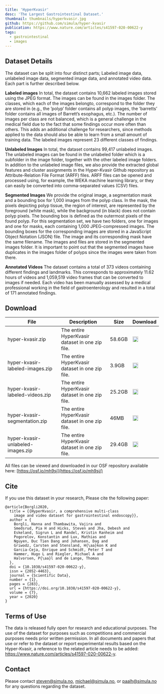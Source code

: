 ```yaml
---
title: 'HyperKvasir'
desc: 'The Largest Gastrointestinal Dataset.'
thumbnail: thumbnails/hyperkvasir.jpg
github: https://github.com/simula/hyper-kvasir
publication: https://www.nature.com/articles/s41597-020-00622-y
tags:
  - gastrointestinal
  - images
---
```


## Dataset Details
The dataset can be split into four distinct parts; Labeled image data, unlabeled image data, segmented image data, and annotated video data. Each part is further described below.

**Labeled images** In total, the dataset contains 10,662 labeled images stored using the JPEG format. The images can be found in the images folder. The classes, which each of the images belongto, correspond to the folder they are stored in (e.g., the ’polyp’ folder contains all polyp images, the ’barretts’ folder contains all images of Barrett’s esophagus, etc.). The number of images per class are not balanced, which is a general challenge in the medical field due to the fact that some findings occur more often than others. This adds an additional challenge for researchers, since methods applied to the data should also be able to learn from a small amount of training data. The labeled images represent 23 different classes of findings.

**Unlabeled Images** In total, the dataset contains 99,417 unlabeled images. The unlabeled images can be found in the unlabeled folder which is a subfolder in the image folder, together with the other labeled image folders. In addition to the unlabeled image files, we also provide the extracted global features and cluster assignments in the Hyper-Kvasir Github repository as Attribute-Relation File Format (ARFF) files. ARFF files can be opened and processed using, for example, the WEKA machine learning library, or they can easily be converted into comma-separated values (CSV) files.

**Segmented Images** We provide the original image, a segmentation mask and a bounding box for 1,000 images from the polyp class. In the mask, the pixels depicting polyp tissue, the region of interest, are represented by the foreground (white mask), while the background (in black) does not contain polyp pixels. The bounding box is defined as the outermost pixels of the found polyp. For this segmentation set, we have two folders, one for images and one for masks, each containing 1,000 JPEG-compressed images. The bounding boxes for the corresponding images are stored in a JavaScript Object Notation (JSON) file. The image and its corresponding mask have the same filename. The images and files are stored in the segmented images folder. It is important to point out that the segmented images have duplicates in the images folder of polyps since the images were taken from there.

**Annotated Videos** The dataset contains a total of 373 videos containing different findings and landmarks. This corresponds to approximately 11.62 hours of videos and 1,059,519 video frames that can be converted to images if needed. Each video has been manually assessed by a medical professional working in the field of gastroenterology and resulted in a total of 171 annotated findings.

## Download
| File | Description | Size | Download
| --- | --- | --- | --- |
| hyper-kvasir.zip  | The entire HyperKvasir dataset in one zip file. | 58.6GB |  [<img src="/icons/fa-download-solid.svg" style="margin:0;display: inline;" height="18" width="18"/>](https://datasets.simula.no/hyper-kvasir/downloads/hyper-kvasir.zip) |
| hyper-kvasir-labeled-images.zip  | The entire HyperKvasir dataset in one zip file. | 3.9GB |  [<img src="/icons/fa-download-solid.svg" style="margin:0;display: inline;" height="18" width="18"/>](https://datasets.simula.no/hyper-kvasir/downloads/hyper-kvasir-labeled-images.zip) |
| hyper-kvasir-labeled-videos.zip  | The entire HyperKvasir dataset in one zip file. | 25.2GB |  [<img src="/icons/fa-download-solid.svg" style="margin:0;display: inline;" height="18" width="18"/>](https://datasets.simula.no/hyper-kvasir/downloads/hyper-kvasir-videos.zip) |
| hyper-kvasir-segmentation.zip  | The entire HyperKvasir dataset in one zip file. | 46MB |  [<img src="/icons/fa-download-solid.svg" style="margin:0;display: inline;" height="18" width="18"/>](https://datasets.simula.no/hyper-kvasir/downloads/hyper-kvasir-segmented-images.zip) |
| hyper-kvasir-unlabeled-images.zip  | The entire HyperKvasir dataset in one zip file. | 29.4GB |  [<img src="/icons/fa-download-solid.svg" style="margin:0;display: inline;" height="18" width="18"/>](https://datasets.simula.no/hyper-kvasir/downloads/hyper-kvasir-unlabeled-images.zip) |

All files can be viewed and downloaded in our OSF repository available here: [https://osf.io/mh9sj](https://osf.io/mh9sj/)

## Cite
If you use this dataset in your research, Please cite the following paper: 

    @article{Borgli2020,
      title = {{HyperKvasir, a comprehensive multi-class
        image and video dataset for gastrointestinal endoscopy}},
      author = {
        Borgli, Hanna and Thambawita, Vajira and
        Smedsrud, Pia H and Hicks, Steven and Jha, Debesh and
        Eskeland, Sigrun L and Randel, Kristin Ranheim and
        Pogorelov, Konstantin and Lux, Mathias and
        Nguyen, Duc Tien Dang and Johansen, Dag and
        Griwodz, Carsten and Stensland, H{\aa}kon K and
        Garcia-Ceja, Enrique and Schmidt, Peter T and
        Hammer, Hugo L and Riegler, Michael A and
        Halvorsen, P{\aa}l and de Lange, Thomas
      },
      doi = {10.1038/s41597-020-00622-y},
      issn = {2052-4463},
      journal = {Scientific Data},
      number = {1},
      pages = {283},
      url = {https://doi.org/10.1038/s41597-020-00622-y},
      volume = {7},
      year = {2020}
    }

## Terms of Use
The data is released fully open for research and educational purposes. The use of the dataset for purposes such as competitions and commercial purposes needs prior written permission. In all documents and papers that use or refer to the dataset or report experimental results based on the Hyper-Kvasir, a reference to the related article needs to be added: https://www.nature.com/articles/s41597-020-00622-y.

## Contact
Please contact steven@simula.no, michael@simula.no, or paalh@simula.no for any questions regarding the dataset.
